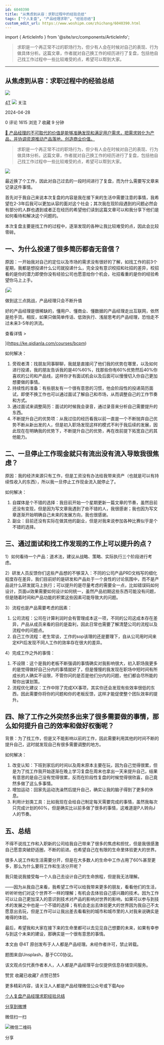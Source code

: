 ```yaml
---
id: 6040390
title: "从焦虑到从容：求职过程中的经验总结"
tags: ["个人复盘", "产品经理求职", "经验总结"]
custom_edit_url: https://www.woshipm.com/zhichang/6040390.html
---
```

import { ArticleInfo } from '@site/src/components/ArticleInfo';

<ArticleInfo
    author="4T"
    authorLink="https://www.woshipm.com/u/1212488"
    published="2024-04-28"
    views={1615}
    comments={0}
    collects={7}
/>

> 求职是一个再正常不过的职场行为，但少有人会在时候对自己的表现、行为做具体分析。这篇文章，作者就对自己换工作的经历进行了复盘，包括他自己找工作过程中一些比较难受的点，希望可以帮到大家。

---

## 从焦虑到从容：求职过程中的经验总结

[![](https://image.woshipm.com/wp-files/2021/05/zY0oDaWZvHcZ0LIpcW3X.jpg!/both/72x72)](https://www.woshipm.com/u/1212488)

[4T](https://www.woshipm.com/u/1212488) ![](https://static.woshipm.com/tag/1101_1@2x.png) 关注

2024-04-28

0 评论 1615 浏览 7 收藏 9 分钟

[🔗 产品经理的不可取代的价值是能够准确发现和满足用户需求，把需求转化为产品，并协调资源推动产品落地，创造商业价值。](https://ke.qidianla.com/courses/90pm)

> 求职是一个再正常不过的职场行为，但少有人会在时候对自己的表现、行为做具体分析。这篇文章，作者就对自己换工作的经历进行了复盘，包括他自己找工作过程中一些比较难受的点，希望可以帮到大家。

![](https://image.woshipm.com/2023/04/14/c60d0eee-daa1-11ed-af94-00163e0b5ff3.png)

最近换了个工作，因此对自己过去的一段时间进行了复盘，而为什么需要写文章来记录这件事情。

首先对于我自己来说本次复盘的内容是我在接下来的生活中需要注意的事情，我希望在2-3年后我可以更加从容的面对这个社会；其次我在现阶段遇到的问题必然会有部分的人群也遇到或者正在经历的希望他们读到这篇文章可以和我分享下他们是如何看待和解决这个问题的。

本次复盘主要是找工作的过程中，逐渐发现的各种让我比较难受的点，因此会比较零碎。

## 一、为什么投递了很多简历都杳无音信？

原因：一开始我对自己的定位以及市场的需求没有很好的了解，如找工作的前3个星期，我都是想投递什么公司就投递什么，完全没有意识校招和社招的差异，校招看的是你的潜力即使你没有经验公司也愿意给你个机会，社招看重的是你的经验希望你马上上手。

[![](https://image.woshipm.com/2023/07/27/1788a218-2c7f-11ee-b91f-00163e0b5ff3.png)

做到这三点挑战，产品经理只会不断升值

好的产品经理是很稀缺的，懂用户、懂商业、懂数据的产品经理走出互联网，依然是抢手货。相反，如果只做简单传话、低效执行、浅层思考的产品经理，恐怕走不过未来3-5年的洪流。

查看详情 >

](https://ke.qidianla.com/courses/bcpm)

如何解决：

1.  旁观者清：找朋友同事聊聊，我就是直接问了他们我的优势在哪里，以及如何进行投递，我的朋友告诉我的是40%60%，找那些你有60%优势然后40%你喜欢的公司和产品线，这样你才有面试机会以及后面可以慢慢切入你自己更加想要做的事情。
2.  持续性的准备：有些朋友有一个很有意思的习惯，他会阶段性的投递简历面试，即使不换工作也可以通过面试了解自己和市场，从而调整自己的工作节奏和方式。
3.  通过面试来调整简历：面试的时候我会录音，通过录音来分析自己需要提升的东西。
4.  不断提升自己的优势项：从我过往的经历看我以前一直是一个不断抛弃自己优势不断从新出发的人，但是初入职场发现这样的模式不利于我后续的发展，因此现在在明确我的优势下，不断提升自己的优势，再在改前提下拓宽自己的其他能力。

## 二、一旦停止工作现金就只有流出没有流入导致我很焦虑？

原因：我的经济来源只有工作，但是工资没有办法给我带来资产（也就是可以有持续性收入的东西），所以我一旦停止工作现金流入就停止了。

如何解决：

1.  自媒体是个不错的选择：我目前开始一个星期更新一篇文章的节奏，虽然目前还没有变现，但是因为写文章我遇到了些不错的人，我很感谢；我也因为写文章逐渐开始明确自己未来的发展方向，我也很感谢。
2.  副业：目前还没有实际在做其他的副业，但是对我来说参加各种比赛似乎是个不错的选择。

## 三、通过面试和找工作发现的工作上可以提升的点？

1）如何看待一个产品：道术法，建议从战略、策略、实际执行三个阶段进行考虑。

2）研发人员反馈你们这些产品想的不够深入：不同的公司产品PRD文档写的细化程度存在差异，我们目前好的是研发和产品处于一个良性的讨论氛围中，而不是产品说什么研发就马上执行；可以提升的是尽量考虑的需要全一点，比如错误码如何设计，页面ui效果需要如何设计如何统一，虽然产品初期这些东西可能没有问题，但是随着时间和产品功能的积累这些因素可能导致大的问题。

3）流程也是产品需要考虑的因素：

1.  公司流程：公司在计算利润时会有管理成本这一项，不同的公司这成本存在差异，产品从成员来看的目的是盈利，因此日常也需要了解清楚公司的流程以及流程中的问题点。
2.  自己工作流程：老生常谈，工作的sop该理的还是要理下，自从公司用时间来定KPI后发现不同人工作的效率存在很大的差异。

4）完成工作之外的事情：

1.  不设限：这个是我的老板不断强调的事情确实对我影响很大，初入职场我更多的是觉得做好自己分内的事情就好了，但是慢慢的我发现在职场中短时间有所成长的人确实不设限，不管你问的是否是他们分内的问题，他们都会尽所能的帮你出谋划策。
2.  流程优化建议：工作中除了完成XX事项，其实你还会发现有些效率很低的东西，因此需要你将你的问题和你的老板反馈，这样才能促使整个团队效率的提升。

## 四、除了工作之外突然多出来了很多需要做的事情，那么如何提升自己的效率和做好权衡呢？

背景：为了找工作，但是又不能影响以前的工作，因此需要利用其他的时间不断的提升自己，这时就发现自己有很多需要调整的地方。

如何解决：

1.  改变认知：下班到家后的时间以及周末原本主要在玩，因为自己觉得很累，但是为了找工作我开始逐渐在晚上学习复盘在周末也拿出一天来提升自己，结果有意思的是自己没有觉得很累，反而在阶段性复盘的时候觉得很欣喜，自己竟然多做了这么多事情。
2.  增加运动：回家先运动洗澡然后提升自己，确实让我的脑子得到了更多的休息。
3.  利用计划类工具：比如我现在会给自己制定每天需要完成的事情，虽然我每次只完成计划的60%，但是确实比以前多做了很多的事情，这难道是P人转向J人的节奏。

## 五、总结

不得不说找工作和入职新的公司给我自己带来了很多的焦虑和担忧，但是我很感激自己愿意突破舒适圈，不断的前进。也希望自己在有限的生命里体验更大的世界。

很多人说工作和生活需要分开，但是在大多数人的生命中工作占用了60%甚至更多，那么为什么要将工作和生活分开呢？

我只能说我接受每一个人自己去设计自己的生命旅程，但是我无法理解。

——因为从我自己来看，我希望工作可以给我带来更多的朋友，看看他们的生活，听听听他们对这个世界不一样的理解；有机会去体验自己感兴趣的技术。因为工作可以让自己更加深入的意识到技术对产品的影响对世界的影响，如果可以参与到技术的发展之中也是一个不错的选择；有机会走出去体验更大的世界因为我自己不太愿意出去玩，但是工作可以让我出差去看看别的城市和城市里的人对我来说确实是难得的体验。

最后，希望我和大家在接下来的生命里都可以去见见自己想要的未来，如果有幸参与到这个未来的建设，那确实是一个很有意思的事情。

本文由 @4T 原创发布于人人都是产品经理。未经作者许可，禁止转载。

题图来自Unsplash，基于CC0协议。

该文观点仅代表作者本人，人人都是产品经理平台仅提供信息存储空间服务。

赞赏 收藏已收藏7 点赞已赞5

更多精彩内容，请关注人人都是产品经理微信公众号或下载App

[个人复盘](https://www.woshipm.com/tag/%e4%b8%aa%e4%ba%ba%e5%a4%8d%e7%9b%98)[产品经理求职](https://www.woshipm.com/tag/%e4%ba%a7%e5%93%81%e7%bb%8f%e7%90%86%e6%b1%82%e8%81%8c)[经验总结](https://www.woshipm.com/tag/%e7%bb%8f%e9%aa%8c%e6%80%bb%e7%bb%93)

[分享到微博](https://service.weibo.com/share/share.php?appkey=2775287854&title=从焦虑到从容：求职过程中的经验总结&url=https://www.woshipm.com/zhichang/6040390.html&pic=https://image.woshipm.com/2023/04/14/c60d0eee-daa1-11ed-af94-00163e0b5ff3.png)

微信扫一扫

![微信二维码](https://api.pwmqr.com/qrcode/create/?url=https://www.woshipm.com/zhichang/6040390.html)

分享